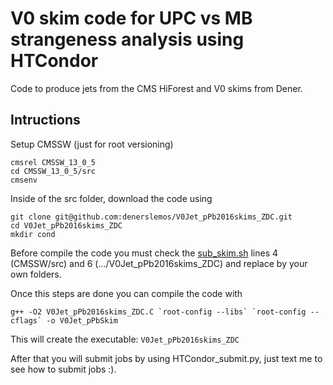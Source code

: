 # V0 skim code for UPC vs MB strangeness analysis using HTCondor

Code to produce jets from the CMS HiForest and V0 skims from Dener. 

## Intructions

Setup CMSSW (just for root versioning)
```
cmsrel CMSSW_13_0_5
cd CMSSW_13_0_5/src
cmsenv
```
Inside of the src folder, download the code using
```
git clone git@github.com:denerslemos/V0Jet_pPb2016skims_ZDC.git
cd V0Jet_pPb2016skims_ZDC
mkdir cond
```
Before compile the code you must check the [sub_skim.sh](https://github.com/denerslemos/V0Jet_pPb2016skims_ZDC/blob/main/sub_skim.sh) lines 4 (CMSSW/src) and 6 (.../V0Jet_pPb2016skims_ZDC) and replace by your own folders.

Once this steps are done you can compile the code with
```
g++ -O2 V0Jet_pPb2016skims_ZDC.C `root-config --libs` `root-config --cflags` -o V0Jet_pPbSkim
```
This will create the executable: ```V0Jet_pPb2016skims_ZDC``` 

After that you will submit jobs by using HTCondor_submit.py, just text me to see how to submit jobs :).
